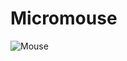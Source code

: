 # Micromouse
![Mouse](https://github.com/user-attachments/assets/cd27e30d-4d17-42c7-a2e6-579b17b4baac)
